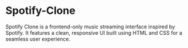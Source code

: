 # Spotify-Clone
Spotify Clone is a frontend-only music streaming interface inspired by Spotify. It features a clean, responsive UI built using HTML and CSS for a seamless user experience.
